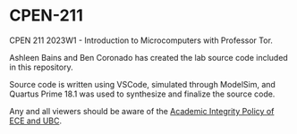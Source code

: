 # CPEN-211
CPEN 211 2023W1 - Introduction to Microcomputers with Professor Tor.

Ashleen Bains and Ben Coronado has created the lab source code included in this repository.

Source code is written using VSCode, simulated through ModelSim, and Quartus Prime 18.1 was used to synthesize and finalize the source code.

Any and all viewers should be aware of the [Academic Integrity Policy of ECE and UBC](https://academicintegrity.ubc.ca/about-academic-integrity/).
